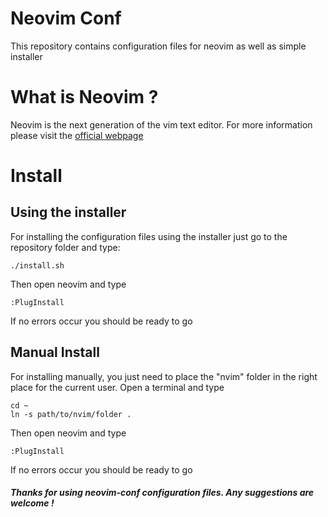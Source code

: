 # Neovim Conf
This repository contains configuration files for neovim as well as simple installer

# What is Neovim ?
Neovim is the next generation of the vim text editor. For more information please visit the [official webpage](https://neovim.io/)

# Install
## Using the installer
For installing the configuration files using the installer just go to the repository folder and type:
```
./install.sh
```
  
Then open neovim and type
```
:PlugInstall
```
  
If no errors occur you should be ready to go

## Manual Install
For installing manually, you just need to place the "nvim" folder in the right place for the current user. Open a terminal and type
```
cd ~
ln -s path/to/nvim/folder .
```

Then open neovim and type
```
:PlugInstall
```
  
If no errors occur you should be ready to go

##### Thanks for using neovim-conf configuration files. Any suggestions are welcome !
